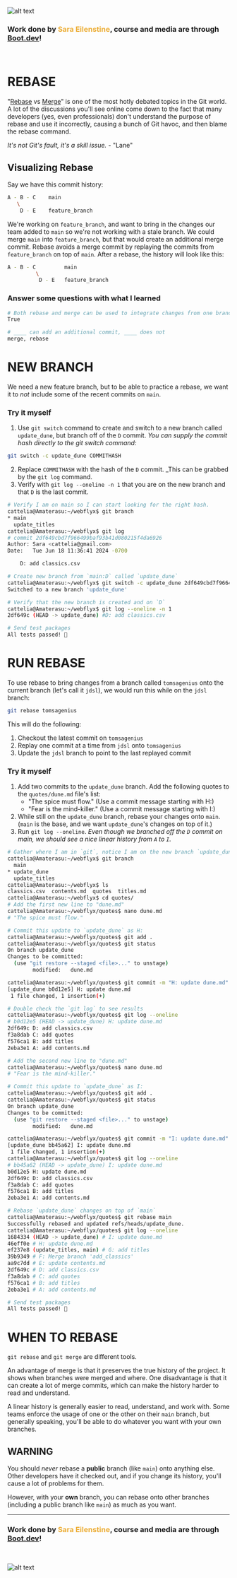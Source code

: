 ![alt text](img/image-3.png)

### Work done by <span style="color:#ECAD35">Sara Eilenstine</span>, course and media are through <a href="https://www.boot.dev/">Boot.dev</a>!

<br>

# REBASE

"<a href="https://git-scm.com/docs/git-rebase">Rebase</a> vs <a href="https://git-scm.com/docs/git-merge">Merge</a>" is one of the most hotly debated topics in the Git world. A lot of the discussions you'll see online come down to the fact that many developers (yes, even professionals) don't understand the purpose of rebase and use it incorrectly, causing a bunch of Git havoc, and then blame the rebase command.

_It's not Git's fault, it's a skill issue._ - "Lane"

## Visualizing Rebase

Say we have this commit history:

```bash
A - B - C    main
   \
    D - E    feature_branch
```

We're working on `feature_branch`, and want to bring in the changes our team added to `main` so we're not working with a stale branch. We could merge `main` into `feature_branch`, but that would create an additional merge commit. Rebase avoids a merge commit by replaying the commits from `feature_branch` on top of `main`. After a rebase, the history will look like this:

```bash
A - B - C         main
         \
          D - E   feature_branch
```

### Answer some questions with what I learned

```bash
# Both rebase and merge can be used to integrate changes from one branch into another.
True

# ____ can add an additional commit, ____ does not
merge, rebase
```

# NEW BRANCH

We need a new feature branch, but to be able to practice a rebase, we want it to _not_ include some of the recent commits on `main`.

### Try it myself

1. Use `git switch` command to create and switch to a new branch called `update_dune`, but branch off of the `D` commit.
   _You can supply the commit hash directly to the git switch command:_

```bash
git switch -c update_dune COMMITHASH
```

2. Replace `COMMITHASH` with the hash of the `D` commit. \_This can be grabbed by the `git log` command.
3. Verify with `git log --oneline -n 1` that you are on the new branch and that `D` is the last commit.

```bash
# Verify I am on main so I can start looking for the right hash.
cattelia@Amaterasu:~/webflyx$ git branch
* main
  update_titles
cattelia@Amaterasu:~/webflyx$ git log
# commit 2df649cbd7f966499baf93b41d080215f4da6926
Author: Sara <cattelia@gmail.com>
Date:   Tue Jun 18 11:36:41 2024 -0700

    D: add classics.csv

# Create new branch from `main:D` called `update_dune`
cattelia@Amaterasu:~/webflyx$ git switch -c update_dune 2df649cbd7f966499baf93b41d080215f4da6926
Switched to a new branch 'update_dune'

# Verify that the new branch is created and on `D`
cattelia@Amaterasu:~/webflyx$ git log --oneline -n 1
2df649c (HEAD -> update_dune) #D: add classics.csv

# Send test packages
All tests passed! 🎉
```

# RUN REBASE

To use rebase to bring changes from a branch called `tomsagenius` onto the current branch (let's call it `jdsl`), we would run this while on the `jdsl` branch:

```bash
git rebase tomsagenius
```

This will do the following:

1. Checkout the latest commit on `tomsagenius`
2. Replay one commit at a time from `jdsl` onto `tomsagenius`
3. Update the `jdsl` branch to point to the last replayed commit

### Try it myself

1. Add two commits to the `update_dune` branch. Add the following quotes to the `quotes/dune.md` file's list:
   - "The spice must flow." (Use a commit message starting with H:)
   - "Fear is the mind-killer." (Use a commit message starting with I:)
2. While still on the `update_dune` branch, rebase your changes onto `main`. (`main` is the base, and we want `update_dune`'s changes on top of it.)
3. Run `git log --oneline`. _Even though we branched off the `D` commit on main, we should see a nice linear history from `A` to `I`._

```bash
# Gather where I am in `git`, notice I am on the new branch `update_dune`
cattelia@Amaterasu:~/webflyx$ git branch
  main
* update_dune
  update_titles
cattelia@Amaterasu:~/webflyx$ ls
classics.csv  contents.md  quotes  titles.md
cattelia@Amaterasu:~/webflyx$ cd quotes/
# Add the first new line to "dune.md"
cattelia@Amaterasu:~/webflyx/quotes$ nano dune.md
# "The spice must flow."

# Commit this update to `update_dune` as H:
cattelia@Amaterasu:~/webflyx/quotes$ git add .
cattelia@Amaterasu:~/webflyx/quotes$ git status
On branch update_dune
Changes to be committed:
  (use "git restore --staged <file>..." to unstage)
        modified:   dune.md

cattelia@Amaterasu:~/webflyx/quotes$ git commit -m "H: update dune.md"
[update_dune b0d12e5] H: update dune.md
 1 file changed, 1 insertion(+)

# Double check the `git log` to see results
cattelia@Amaterasu:~/webflyx/quotes$ git log --oneline
# b0d12e5 (HEAD -> update_dune) H: update dune.md
2df649c D: add classics.csv
f3a8dab C: add quotes
f576ca1 B: add titles
2eba3e1 A: add contents.md

# Add the second new line to "dune.md"
cattelia@Amaterasu:~/webflyx/quotes$ nano dune.md
# "Fear is the mind-killer."

# Commit this update to `update_dune` as I:
cattelia@Amaterasu:~/webflyx/quotes$ git add .
cattelia@Amaterasu:~/webflyx/quotes$ git status
On branch update_dune
Changes to be committed:
  (use "git restore --staged <file>..." to unstage)
        modified:   dune.md

cattelia@Amaterasu:~/webflyx/quotes$ git commit -m "I: update dune.md"
[update_dune bb45a62] I: update dune.md
 1 file changed, 1 insertion(+)
cattelia@Amaterasu:~/webflyx/quotes$ git log --oneline
# bb45a62 (HEAD -> update_dune) I: update dune.md
b0d12e5 H: update dune.md
2df649c D: add classics.csv
f3a8dab C: add quotes
f576ca1 B: add titles
2eba3e1 A: add contents.md

# Rebase `update_dune` changes on top of `main`
cattelia@Amaterasu:~/webflyx/quotes$ git rebase main
Successfully rebased and updated refs/heads/update_dune.
cattelia@Amaterasu:~/webflyx/quotes$ git log --oneline
1684334 (HEAD -> update_dune) # I: update dune.md
46eff0e # H: update dune.md
ef237e8 (update_titles, main) # G: add titles
39b9349 # F: Merge branch 'add_classics'
aa9c7dd # E: update contents.md
2df649c # D: add classics.csv
f3a8dab # C: add quotes
f576ca1 # B: add titles
2eba3e1 # A: add contents.md

# Send test packages
All tests passed! 🎉
```

# WHEN TO REBASE

`git rebase` and `git merge` are different tools.

An advantage of merge is that it preserves the true history of the project. It shows when branches were merged and where. One disadvantage is that it can create a lot of merge commits, which can make the history harder to read and understand.

A linear history is generally easier to read, understand, and work with. Some teams enforce the usage of one or the other on their `main` branch, but generally speaking, you'll be able to do whatever you want with your own branches.

## WARNING

You should _never_ rebase a **public** branch (like `main`) onto anything else. Other developers have it checked out, and if you change its history, you'll cause a lot of problems for them.

However, with your **own** branch, you can rebase onto other branches (including a public branch like `main`) as much as you want.

---

### Work done by <span style="color:#ECAD35">Sara Eilenstine</span>, course and media are through <a href="https://www.boot.dev/">Boot.dev</a>!

<br>

![alt text](img/image-4.png)
